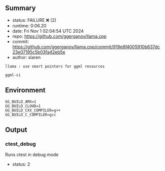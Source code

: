 ## Summary

- status:  FAILURE ❌ (2)
- runtime: 0:06.20
- date:    Fri Nov  1 02:04:54 UTC 2024
- repo:    https://github.com/ggerganov/llama.cpp
- commit:  https://github.com/ggerganov/llama.cpp/commit/919e8f4005910b637dc23e07195c5b03fa42eb5e
- author:  slaren
```
llama : use smart pointers for ggml resources

ggml-ci
```

## Environment

```
GG_BUILD_AMX=1
GG_BUILD_CLOUD=1
GG_BUILD_CXX_COMPILER=g++
GG_BUILD_C_COMPILER=gcc
```

## Output

### ctest_debug

Runs ctest in debug mode
- status: 2
```

```

